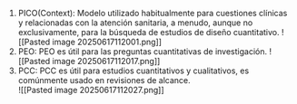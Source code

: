1. PICO(Context): Modelo utilizado habitualmente para cuestiones clínicas y relacionadas con la atención sanitaria, a menudo, aunque no exclusivamente, para la búsqueda de estudios de diseño cuantitativo.
![[Pasted image 20250617112001.png]]
2. PEO: PEO es útil para las preguntas cuantitativas de investigación.
![[Pasted image 20250617112017.png]]
3. PCC: PCC es útil para estudios cuantitativos y cualitativos, es comúnmente usado en revisiones de alcance.  
![[Pasted image 20250617112027.png]]